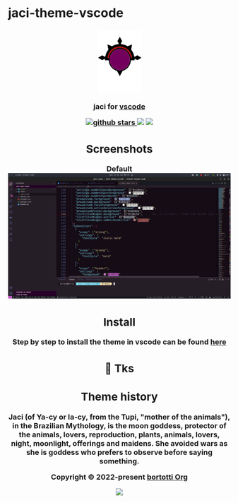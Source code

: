 # jaci-theme-vscode

<h3 align="center">
  <img src="./images/bitmap.svg" width=100/>
<p align="center">jaci for <a href="https://vscode.rest/">vscode</a></p>
<h/3>
<p align="center">
  <a href="https://github.com/fernandobortotti/jaci-theme-vscode" target="_blank">
    <img alt="github stars" src="https://img.shields.io/github/stars/fernandobortotti/jaci-theme-vscode.svg?colorA=192523&colorB=4e8c82&style=for-the-badge&logo=starship" />
     <a href="https://github.com/fernandobortotti/jaci-theme-vscode/issues"><img src="https://img.shields.io/github/issues/fernandobortotti/jaci-theme-vscode?colorA=192523&colorB=f39c5a&style=for-the-badge"></a>
    <a href="https://github.com/fernandobortotti/jaci-theme-vscode/contributors"><img src="https://img.shields.io/github/contributors/fernandobortotti/jaci-theme-vscode?colorA=192523&colorB=7f51fc&style=for-the-badge"></a>
  </a>

</p>

## Screenshots

Default
![Jaci Dark](./images/jaci.png)

## Install

<p> Step by step to install the theme in vscode can be found <a href="https://github.com/fernandobortotti/jaci-theme-vscode/blob/main/INSTALL.md"> here
</a> </p>

## 🖖 Tks

## Theme history

Jaci (of Ya-cy or Ia-cy, from the Tupi, "mother of the animals"), in the Brazilian Mythology, is the moon goddess, protector of the animals, lovers, reproduction, plants, animals, lovers, night, moonlight, offerings and maidens. She avoided wars as she is goddess who prefers to observe before saying something.

<p align="center">Copyright &copy; 2022-present <a href="https://github.com/fernandobortotti" target="_blank">bortotti Org</a>
<p align="center"><a href="https://github.com/fernandobortotti/jaci-theme-vscode/blob/main/LICENSE.txt"><img src="https://img.shields.io/static/v1.svg?style=for-the-badge&label=License&message=MIT&logoColor=d9e0ee&colorA=302d41&colorB=c9cbff"/></a></p>

